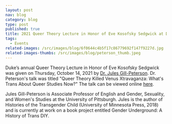 ```yaml
---
layout: post
nav: blog
category: blog
type: post
published: true
title: 2021 Queer Theory Lecture in Honor of Eve Kosofsky Sedgwick at Duke
tags:
  - Events
related-images: /src/images/blog/6f0644c4b5f17c86779692f147f9227d.jpg
related-images-thumbs: /src/images/blog/peterson_thumb.jpeg
---
```

Duke’s annual Queer Theory Lecture in Honor of Eve Kosofsky Sedgwick was given on Thursday, October 14, 2021 by [Dr. Jules Gill-Peterson](https://www.jgillpeterson.com/). Dr. Peterson's talk was titled "Queer Theory Killed Venus Xtravaganza: What's Trans About Queer Studies Now?" The talk can be viewed online [here](https://duke.hosted.panopto.com/Panopto/Pages/Embed.aspx?id=2986a255-ad98-4db4-bd23-ad9d00f73ef0).

Jules Gill-Peterson is Associate Professor of English and Gender, Sexuality, and Women's Studies at the University of Pittsburgh. Jules is the author of Histories of the Transgender Child (University of Minnesota Press, 2018) and is currently at work on a book project entitled Gender Underground: A History of Trans DIY.